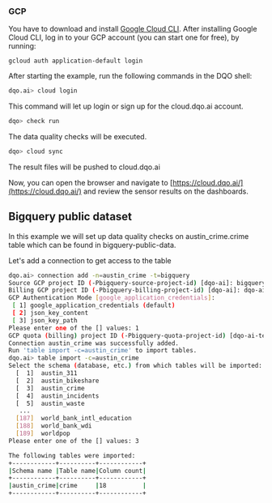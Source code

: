 ### GCP
You have to download and install [Google Cloud CLI](https://cloud.google.com/sdk/docs/install).
After installing Google Cloud CLI, log in to your GCP account (you can start one for free), by running:

```commandline
gcloud auth application-default login
```


After starting the example, run the following commands in the DQO shell:
```bash
dqo.ai> cloud login
```
This command will let up login or sign up for the cloud.dqo.ai account.

```bash
dqo> check run
```
The data quality checks will be executed.
```bash
dqo> cloud sync
```
The result files will be pushed to cloud.dqo.ai

Now, you can open the browser and navigate to [https://cloud.dqo.ai/](https://cloud.dqo.ai/)
and review the sensor results on the dashboards.

## Bigquery public dataset

In this example we will set up data quality checks on austin_crime.crime table which can be found in
bigquery-public-data.

Let's add a connection to get access to the table 

```bash
dqo.ai> connection add -n=austin_crime -t=bigquery
Source GCP project ID (-Pbigquery-source-project-id) [dqo-ai]: bigquery-public-data
Billing GCP project ID (-Pbigquery-billing-project-id) [dqo-ai]: dqo-ai-testing
GCP Authentication Mode [google_application_credentials]:
 [ 1] google_application_credentials (default)
 [ 2] json_key_content
 [ 3] json_key_path
Please enter one of the [] values: 1
GCP quota (billing) project ID (-Pbigquery-quota-project-id) [dqo-ai-testing]: dqo-ai-testing
Connection austin_crime was successfully added.
Run 'table import -c=austin_crime' to import tables.
dqo.ai> table import -c=austin_crime
Select the schema (database, etc.) from which tables will be imported:
  [  1]  austin_311
  [  2]  austin_bikeshare
  [  3]  austin_crime
  [  4]  austin_incidents
  [  5]  austin_waste
   ...
  [187]  world_bank_intl_education
  [188]  world_bank_wdi
  [189]  worldpop
Please enter one of the [] values: 3

The following tables were imported:
+------------+----------+------------+
|Schema name |Table name|Column count|
+------------+----------+------------+
|austin_crime|crime     |18          |
+------------+----------+------------+
```
